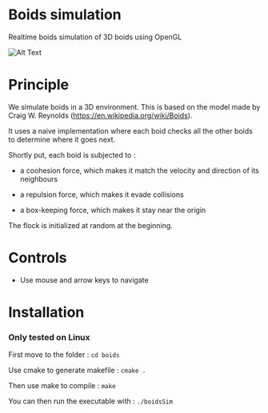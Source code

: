 # Boids simulation

Realtime boids simulation of 3D boids using OpenGL

![Alt Text](https://user-images.githubusercontent.com/96349904/192848075-afb932de-900c-47ed-8848-191f42e87acb.gif)

# Principle

We simulate boids in a 3D environment. This is based on the model made by Craig W. Reynolds (https://en.wikipedia.org/wiki/Boids).

It uses a naive implementation where each boid checks all the other boids to determine where it goes next.

Shortly put, each boid is subjected to :
- a coohesion force, which makes it match the velocity and direction of its neighbours

- a repulsion force, which makes it evade collisions

- a box-keeping force, which makes it stay near the origin

The flock is initialized at random at the beginning.

# Controls

- Use mouse and arrow keys to navigate

# Installation

### Only tested on Linux

First move to the folder :
`cd boids`


Use cmake to generate makefile :
`cmake .`

Then use make to compile :
`make`

You can then run the executable with :
`./boidsSim`
